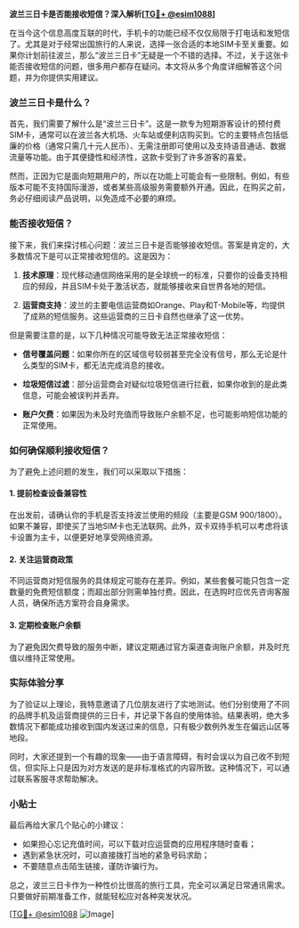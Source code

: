 **波兰三日卡是否能接收短信？深入解析[[TG💪+ @esim1088](https://t.me/s/esim1088)]**

在当今这个信息高度互联的时代，手机卡的功能已经不仅仅局限于打电话和发短信了。尤其是对于经常出国旅行的人来说，选择一张合适的本地SIM卡至关重要。如果你计划前往波兰，那么“波兰三日卡”无疑是一个不错的选择。不过，关于这张卡能否接收短信的问题，很多用户都存在疑问。本文将从多个角度详细解答这个问题，并为你提供实用建议。

### 波兰三日卡是什么？

首先，我们需要了解什么是“波兰三日卡”。这是一款专为短期游客设计的预付费SIM卡，通常可以在波兰各大机场、火车站或便利店购买到。它的主要特点包括低廉的价格（通常只需几十元人民币）、无需注册即可使用以及支持语音通话、数据流量等功能。由于其便捷性和经济性，这款卡受到了许多游客的喜爱。

然而，正因为它是面向短期用户的，所以在功能上可能会有一些限制。例如，有些版本可能不支持国际漫游，或者某些高级服务需要额外开通。因此，在购买之前，务必仔细阅读产品说明，以免造成不必要的麻烦。

### 能否接收短信？

接下来，我们来探讨核心问题：波兰三日卡是否能够接收短信。答案是肯定的，大多数情况下是可以正常接收短信的。这是因为：

1. **技术原理**：现代移动通信网络采用的是全球统一的标准，只要你的设备支持相应的频段，并且SIM卡处于激活状态，就能够接收来自世界各地的短信。
   
2. **运营商支持**：波兰的主要电信运营商如Orange、Play和T-Mobile等，均提供了成熟的短信服务。这些运营商的三日卡自然也继承了这一优势。

但是需要注意的是，以下几种情况可能导致无法正常接收短信：

- **信号覆盖问题**：如果你所在的区域信号较弱甚至完全没有信号，那么无论是什么类型的SIM卡，都无法完成消息的接收。
  
- **垃圾短信过滤**：部分运营商会对疑似垃圾短信进行拦截，如果你收到的是此类信息，可能会被误判并丢弃。

- **账户欠费**：如果因为未及时充值而导致账户余额不足，也可能影响短信功能的正常使用。

### 如何确保顺利接收短信？

为了避免上述问题的发生，我们可以采取以下措施：

#### 1. 提前检查设备兼容性
在出发前，请确认你的手机是否支持波兰使用的频段（主要是GSM 900/1800）。如果不兼容，即使买了当地SIM卡也无法联网。此外，双卡双待手机可以考虑将该卡设置为主卡，以便更好地享受网络资源。

#### 2. 关注运营商政策
不同运营商对短信服务的具体规定可能存在差异。例如，某些套餐可能只包含一定数量的免费短信额度；而超出部分则需单独付费。因此，在选购时应优先咨询客服人员，确保所选方案符合自身需求。

#### 3. 定期检查账户余额
为了避免因欠费导致的服务中断，建议定期通过官方渠道查询账户余额，并及时充值以维持正常使用。

### 实际体验分享

为了验证以上理论，我特意邀请了几位朋友进行了实地测试。他们分别使用了不同的品牌手机及运营商提供的三日卡，并记录下各自的使用体验。结果表明，绝大多数情况下都能成功接收到国内发送过来的信息，只有极少数例外发生在偏远山区等地段。

同时，大家还提到一个有趣的现象——由于语言障碍，有时会误以为自己收不到短信，但实际上只是因为对方发送的是非标准格式的内容所致。这种情况下，可以通过联系客服寻求帮助解决。

### 小贴士

最后再给大家几个贴心的小建议：

- 如果担心忘记充值时间，可以下载对应运营商的应用程序随时查看；
- 遇到紧急状况时，可以直接拨打当地的紧急号码求助；
- 不要随意点击陌生链接，谨防诈骗行为。

总之，波兰三日卡作为一种性价比很高的旅行工具，完全可以满足日常通讯需求。只要做好前期准备工作，就能轻松应对各种突发状况。

[[TG💪+ @esim1088](https://t.me/s/esim1088) ![Image](https://i.postimg.cc/4NQfJmqS/Snipaste-2025-05-13-00-14-12.png)]
